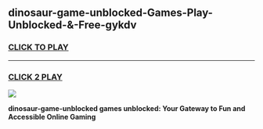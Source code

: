
## dinosaur-game-unblocked-Games-Play-Unblocked-&-Free-gykdv
<h3>
<a href="https://premium76.site?title=dinosaur-game-unblocked&ref=24A">CLICK TO PLAY</a></h3>
<hr>

<h3>
<a href="https://premium76.site?title=dinosaur-game-unblocked&ref=24A">CLICK 2 PLAY</a>
  
</h3>

<a href="https://premium76.site?title=dinosaur-game-unblocked&ref=24A"><img src="https://clearcache.store/games.png"></a>


**dinosaur-game-unblocked games unblocked: Your Gateway to Fun and Accessible Online Gaming**
